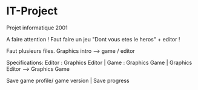 # IT-Project
Projet informatique 2001

A faire attention ! Faut faire un jeu "Dont vous etes le heros" + editor !

Faut plusieurs files. Graphics intro --> game / editor

Specifications: 
Editor : Graphics Editor |
Game : Graphics Game |
Graphics Editor --> Graphics Game


Save game profile/ game version |
Save progress
